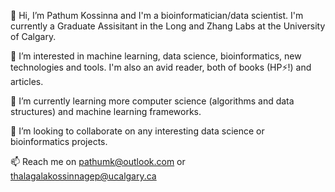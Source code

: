 👋 Hi, I’m Pathum Kossinna and I'm a bioinformatician/data scientist. I'm currently a Graduate Assisitant in the Long and Zhang Labs at the University of Calgary.

👀 I’m interested in machine learning, data science, bioinformatics, new technologies and tools. I'm also an avid reader, both of books (HP⚡!) and articles.

🌱 I’m currently learning more computer science (algorithms and data structures) and machine learning frameworks.

💞️ I’m looking to collaborate on any interesting data science or bioinformatics projects.

📫 Reach me on pathumk@outlook.com or thalagalakossinnagep@ucalgary.ca
